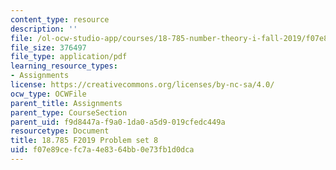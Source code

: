 ```yaml
---
content_type: resource
description: ''
file: /ol-ocw-studio-app/courses/18-785-number-theory-i-fall-2019/f07e89cefc7a4e8364bb0e73fb1d0dca_MIT18_785F19_pset8.pdf
file_size: 376497
file_type: application/pdf
learning_resource_types:
- Assignments
license: https://creativecommons.org/licenses/by-nc-sa/4.0/
ocw_type: OCWFile
parent_title: Assignments
parent_type: CourseSection
parent_uid: f9d8447a-f9a0-1da0-a5d9-019cfedc449a
resourcetype: Document
title: 18.785 F2019 Problem set 8
uid: f07e89ce-fc7a-4e83-64bb-0e73fb1d0dca
---
```

